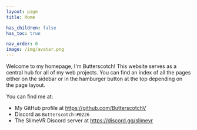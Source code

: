 ```yaml
---
layout: page
title: Home

has_children: false
has_toc: true

nav_order: 0
image: /img/avatar.png
---
```


Welcome to my homepage, I'm Butterscotch! This website serves as a central hub for all of my web projects. You can find an index of all the pages either on the sidebar or in the hamburger button at the top depending on the page layout.

You can find me at:

* My GitHub profile at <https://github.com/ButterscotchV>
* Discord as `Butterscotch!#0226`
* The SlimeVR Discord server at <https://discord.gg/slimevr>
